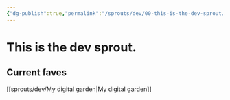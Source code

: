 ```yaml
---
{"dg-publish":true,"permalink":"/sprouts/dev/00-this-is-the-dev-sprout/","created":"2025-01-06T09:36:31.698-06:00","updated":"2025-01-06T09:36:31.698-06:00"}
---
```


# This is the **dev** sprout.

## Current faves

[[sprouts/dev/My digital garden\|My digital garden]]